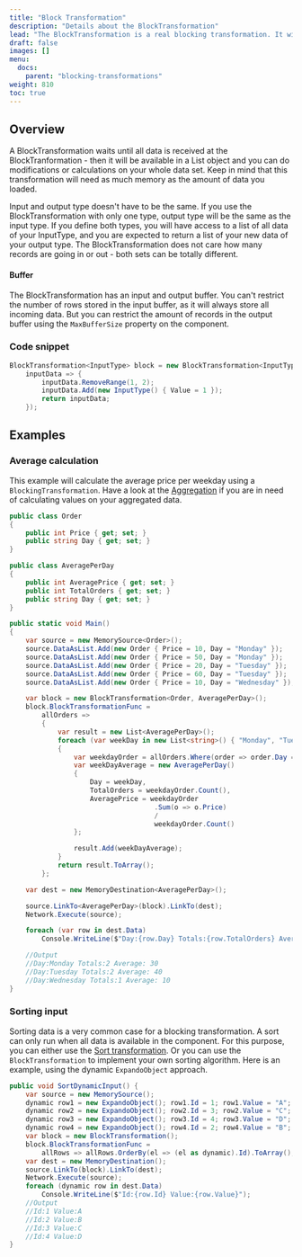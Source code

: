 ```yaml
---
title: "Block Transformation"
description: "Details about the BlockTransformation"
lead: "The BlockTransformation is a real blocking transformation. It will block processing until all records arrived, and use up as much memory as needed to store the incoming rows. After this, all rows are written into the output. "
draft: false
images: []
menu:
  docs:
    parent: "blocking-transformations"
weight: 810
toc: true
---
```



## Overview

A BlockTransformation waits until all data is received at the BlockTranformation - then it will be available in a List object and you can do modifications or calculations on your whole data set. Keep in mind that this transformation will need as much memory as the amount of data you loaded.

Input and output type doesn't have to be the same. If you use the BlockTransformation with only one type, output type will be the same as the input type. If you define both types, you will have access to a list of all data of your InputType, and you are expected to return a list of your new data of your output type. The BlockTransformation does not care how many records are going in or out - both sets can be totally different.

#### Buffer

The BlockTransformation has an input and output buffer. You can't restrict the number of rows stored in the input buffer, as it will always store all incoming data. But you can restrict the amount of records in the output buffer using the `MaxBufferSize` property on the component.

### Code snippet

```C#
BlockTransformation<InputType> block = new BlockTransformation<InputType>(
    inputData => {
        inputData.RemoveRange(1, 2);
        inputData.Add(new InputType() { Value = 1 });
        return inputData;
    });
```

## Examples

### Average calculation

This example will calculate the average price per weekday using a `BlockingTransformation`. Have a look at the [Aggregation](/docs/blocking-transformations/aggregation/) if you are in need of calculating values on your aggregated data.

```C#
public class Order
{
    public int Price { get; set; }
    public string Day { get; set; }
}

public class AveragePerDay
{
    public int AveragePrice { get; set; }
    public int TotalOrders { get; set; }
    public string Day { get; set; }
}

public static void Main()
{
    var source = new MemorySource<Order>();
    source.DataAsList.Add(new Order { Price = 10, Day = "Monday" });
    source.DataAsList.Add(new Order { Price = 50, Day = "Monday" });
    source.DataAsList.Add(new Order { Price = 20, Day = "Tuesday" });
    source.DataAsList.Add(new Order { Price = 60, Day = "Tuesday" });
    source.DataAsList.Add(new Order { Price = 10, Day = "Wednesday" });

    var block = new BlockTransformation<Order, AveragePerDay>();
    block.BlockTransformationFunc =
        allOrders =>
        {
            var result = new List<AveragePerDay>();
            foreach (var weekDay in new List<string>() { "Monday", "Tuesday", "Wednesday" })
            {
                var weekdayOrder = allOrders.Where(order => order.Day == weekDay);
                var weekDayAverage = new AveragePerDay()
                {
                    Day = weekDay,
                    TotalOrders = weekdayOrder.Count(),
                    AveragePrice = weekdayOrder
                                    .Sum(o => o.Price)
                                    /
                                    weekdayOrder.Count()
                };

                result.Add(weekDayAverage);
            }
            return result.ToArray();
        };

    var dest = new MemoryDestination<AveragePerDay>();

    source.LinkTo<AveragePerDay>(block).LinkTo(dest);
    Network.Execute(source);

    foreach (var row in dest.Data)
        Console.WriteLine($"Day:{row.Day} Totals:{row.TotalOrders} Average:{row.AveragePrice}");

    //Output
    //Day:Monday Totals:2 Average: 30
    //Day:Tuesday Totals:2 Average: 40
    //Day:Wednesday Totals:1 Average: 10
}
```

### Sorting input

Sorting data is a very common case for a blocking transformation. A sort can only run when all data is available in the component. For this purpose, you can either use the [Sort transformation](../sort). Or you can use the `BlockTransformation` to implement your own sorting algorithm. Here is an example, using the dynamic `ExpandoObject` approach.

```C#
public void SortDynamicInput() {
    var source = new MemorySource();
    dynamic row1 = new ExpandoObject(); row1.Id = 1; row1.Value = "A"; source.DataAsList.Add(row1);
    dynamic row2 = new ExpandoObject(); row2.Id = 3; row2.Value = "C"; source.DataAsList.Add(row2);
    dynamic row3 = new ExpandoObject(); row3.Id = 4; row3.Value = "D"; source.DataAsList.Add(row3);
    dynamic row4 = new ExpandoObject(); row4.Id = 2; row4.Value = "B"; source.DataAsList.Add(row4);
    var block = new BlockTransformation();
    block.BlockTransformationFunc =
        allRows => allRows.OrderBy(el => (el as dynamic).Id).ToArray();
    var dest = new MemoryDestination();
    source.LinkTo(block).LinkTo(dest);
    Network.Execute(source);
    foreach (dynamic row in dest.Data)
        Console.WriteLine($"Id:{row.Id} Value:{row.Value}");
    //Output
    //Id:1 Value:A
    //Id:2 Value:B
    //Id:3 Value:C
    //Id:4 Value:D
}
```

